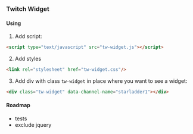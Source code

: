 ### Twitch Widget
#### Using
1. Add script:
```html
<script type="text/javascript" src="tw-widget.js"></script>
```
2. Add styles
```html
<link rel="stylesheet" href="tw-widget.css"/>
```
3. Add div with class `tw-widget` in place where you want to see a widget:
```html
<div class="tw-widget" data-channel-name="starladder1"></div>
```

#### Roadmap
- tests
- exclude jquery
